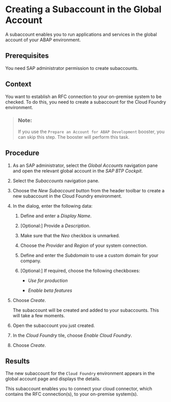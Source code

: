 <!-- loio0513c2e22fc54a398d4bc0a924cb865b -->

# Creating a Subaccount in the Global Account

A subaccount enables you to run applications and services in the global account of your ABAP environment.



<a name="loio0513c2e22fc54a398d4bc0a924cb865b__prereq_wx2_r1d_1kb"/>

## Prerequisites

You need SAP administrator permission to create subaccounts.



## Context

You want to establish an RFC connection to your on-premise system to be checked. To do this, you need to create a subaccount for the Cloud Foundry environment.

> ### Note:  
> If you use the `Prepare an Account for ABAP Development` booster, you can skip this step. The booster will perform this task.



## Procedure

1.  As an SAP administrator, select the *Global Accounts* navigation pane and open the relevant global account in the *SAP BTP Cockpit*.

2.  Select the *Subaccounts* navigation pane.

3.  Choose the *New Subaccount* button from the header toolbar to create a new subaccount in the Cloud Foundry environment.

4.  In the dialog, enter the following data:

    1.  Define and enter a *Display Name*.

    2.  \[Optional:\] Provide a *Description*.

    3.  Make sure that the *Neo* checkbox is unmarked.

    4.  Choose the *Provider* and *Region* of your system connection.

    5.  Define and enter the *Subdomain* to use a custom domain for your company.

    6.  \[Optional:\] If required, choose the following checkboxes:

        -   *Use for production*

        -   *Enable beta features*



5.  Choose *Create*.

    The subaccount will be created and added to your subaccounts. This will take a few moments.

6.  Open the subaccount you just created.

7.  In the *Cloud Foundry* tile, choose *Enable Cloud Foundry*.

8.  Choose *Create*.




<a name="loio0513c2e22fc54a398d4bc0a924cb865b__result_xfv_4w3_1kb"/>

## Results

The new subaccount for the `Cloud Foundry` environment appears in the global account page and displays the details.

This subaccount enables you to connect your cloud connector, which contains the RFC connection\(s\), to your on-premise system\(s\).

